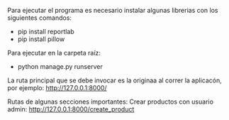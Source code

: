 Para ejecutar el programa es necesario instalar algunas librerias con los siguientes comandos: 
- pip install reportlab
- pip install pillow

Para ejecutar en la carpeta raíz: 
- python manage.py runserver

La ruta principal que se debe invocar es la originaa al correr la aplicacón, por ejemplo: 
http://127.0.0.1:8000/

Rutas de algunas secciones importantes: 
Crear productos con usuario admin:
http://127.0.0.1:8000/create_product

